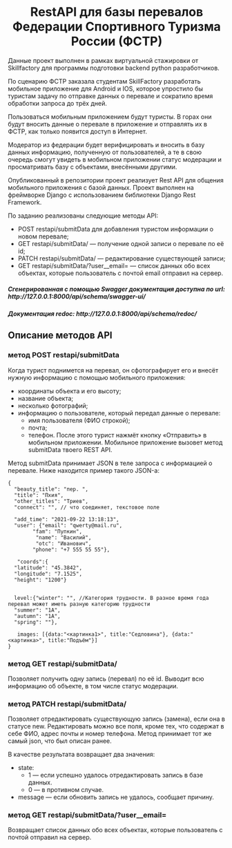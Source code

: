 <h1 align="center">
RestAPI для базы перевалов Федерации Спортивного Туризма России (ФСТР)
</h1>
Данные проект выполнен в рамках виртуальной стажировки от Skillfactory для программы подготовки 
backend python разработчиков.

По сценарию ФСТР заказала студентам SkillFactory разработать мобильное приложение для Android и IOS, которое упростило 
бы туристам задачу по отправке данных о перевале и сократило время обработки запроса до трёх дней.

Пользоваться мобильным приложением будут туристы. В горах они будут вносить данные о перевале в 
приложение и отправлять их в ФСТР, как только появится доступ в Интернет.

Модератор из федерации будет верифицировать и вносить в базу данных информацию, полученную от 
пользователей, а те в свою очередь смогут увидеть в мобильном приложении статус модерации и просматривать базу с 
объектами, внесёнными другими.

Опубликованный в репозитории проект реализует Rest API для общения мобильного приложения с базой
данных. Проект выполнен на фреймворке Django с использованием библиотеки Django Rest Framework. 

По заданию реализованы следующие методы API:
- POST restapi/submitData для добавления туристом информации о новом перевале;
- GET restapi/submitData/<id> — получение одной записи о перевале по её id;
- PATCH restapi/submitData/<id> — редактирование существующей записи;
- GET restapi/submitData/?user__email=<email> — список данных обо всех объектах, которые пользователь с почтой 
email отправил на сервер.

<h5>
Сгенерированная с помощью Swagger документация доступна по url: http://127.0.0.1:8000/api/schema/swagger-ui/
</h5>
<h5>
Документация redoc: http://127.0.0.1:8000/api/schema/redoc/
</h5>

<h2> Описание методов API </h2>
<h3>метод POST restapi/submitData</h3>
Когда турист поднимется на перевал, он сфотографирует его и внесёт нужную информацию с помощью мобильного приложения:

- координаты объекта и его высоту;
- название объекта;
- несколько фотографий;
- информацию о пользователе, который передал данные о перевале:
  - имя пользователя (ФИО строкой); 
  - почта;
  - телефон.
После этого турист нажмёт кнопку «Отправить» в мобильном приложении. Мобильное приложение вызовет метод submitData твоего REST API.

Метод submitData принимает JSON в теле запроса с информацией о перевале. Ниже находится пример такого JSON-а:
````
{
  "beauty_title": "пер. ",
  "title": "Пхия",
  "other_titles": "Триев",
  "connect": "", // что соединяет, текстовое поле
 
  "add_time": "2021-09-22 13:18:13",
  "user": {"email": "qwerty@mail.ru", 		
        "fam": "Пупкин",
		 "name": "Василий",
		 "otc": "Иванович",
        "phone": "+7 555 55 55"}, 
 
   "coords":{
  "latitude": "45.3842",
  "longitude": "7.1525",
  "height": "1200"}
 
 
  level:{"winter": "", //Категория трудности. В разное время года перевал может иметь разную категорию трудности
  "summer": "1А",
  "autumn": "1А",
  "spring": ""},
 
   images: [{data:"<картинка1>", title:"Седловина"}, {data:"<картинка>", title:"Подъём"}]
}
````

<h3>метод GET restapi/submitData/<id></h3>
Позволяет получить одну запись (перевал) по её id.
Выводит всю информацию об объекте, в том числе статус модерации.

<h3>метод PATCH restapi/submitData/<id></h3>
Позволяет отредактировать существующую запись (замена), если она в статусе new.
Редактировать можно все поля, кроме тех, что содержат в себе ФИО, адрес почты и номер телефона. 
Метод принимает тот же самый json, что был описан ранее.

В качестве результата возвращает два значения:
- state:
  - 1 — если успешно удалось отредактировать запись в базе данных.
  - 0 — в противном случае.
- message — если обновить запись не удалось, сообщает причину.
 
<h3>метод GET restapi/submitData/?user__email=<email></h3>
Возвращает список данных обо всех объектах, которые пользователь с почтой <email> отправил на сервер.